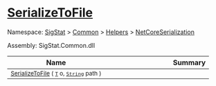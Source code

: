 # [SerializeToFile](./NetCoreSerializationHelper-100664083.md)

Namespace: [SigStat]() > [Common](./../../../README.md) > [Helpers](./../../README.md) > [NetCoreSerialization](./../README.md)

Assembly: SigStat.Common.dll

| Name | Summary  |
| ------| -----------:|
| <sub>[SerializeToFile](./NetCoreSerializationHelper-100664083.md) ( [`T`](./NetCoreSerializationHelper-100664083.md) o, [`String`](https://docs.microsoft.com/en-us/dotnet/api/System.String) path )</sub> | <img width=225/><sub></sub>
